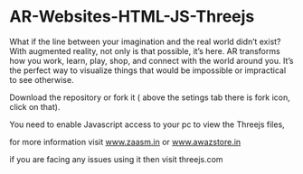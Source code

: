 # AR-Websites-HTML-JS-Threejs

What if the line between your imagination and the real world didn’t exist? With augmented reality, not only is that possible, it’s here.
AR transforms how you work, learn, play, shop, and connect with the world around you. It’s the perfect way to visualize things that would be impossible or impractical to see otherwise.

Download the repository or fork it ( above the setings tab there is fork icon, click on that). 

You need to enable Javascript access to your pc to view the Threejs files,

for more information visit www.zaasm.in or www.awazstore.in

if you are facing any issues using it then visit threejs.com
